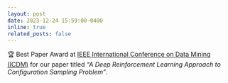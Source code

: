```yaml
---
layout: post
date: 2023-12-24 15:59:00-0400
inline: true
related_posts: false
---
```


🏆  Best Paper Award at [IEEE International Conference on Data Mining (ICDM)](https://www.cloud-conf.net/icdm2023/) for our paper titled *“A Deep Reinforcement Learning Approach to Configuration Sampling Problem”*.

